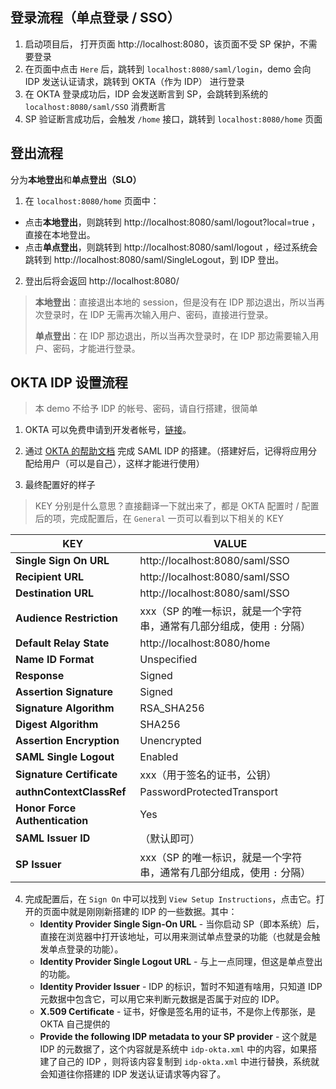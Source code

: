 ## 登录流程（单点登录 / SSO）

1. 启动项目后， 打开页面 http://localhost:8080，该页面不受 SP 保护，不需要登录
2. 在页面中点击 `Here` 后，跳转到 `localhost:8080/saml/login`，demo 会向 IDP 发送认证请求，跳转到 OKTA（作为 IDP） 进行登录
3. 在 OKTA 登录成功后，IDP 会发送断言到 SP，会跳转到系统的 `localhost:8080/saml/SSO` 消费断言
4. SP 验证断言成功后，会触发 `/home` 接口，跳转到 `localhost:8080/home` 页面

## 登出流程

分为**本地登出**和**单点登出（SLO）**

1. 在 `localhost:8080/home` 页面中：
- 点击**本地登出**，则跳转到 http://localhost:8080/saml/logout?local=true ，直接在本地登出。
- 点击**单点登出**，则跳转到 http://localhost:8080/saml/logout ，经过系统会跳转到 http://localhost:8080/saml/SingleLogout，到 IDP 登出。
2. 登出后将会返回 http://localhost:8080/

> **本地登出**：直接退出本地的 session，但是没有在 IDP 那边退出，所以当再次登录时，在 IDP 无需再次输入用户、密码，直接进行登录。
>
> **单点登出**：在 IDP 那边退出，所以当再次登录时，在 IDP 那边需要输入用户、密码，才能进行登录。

## OKTA IDP 设置流程

> 本 demo 不给予 IDP 的帐号、密码，请自行搭建，很简单

1. OKTA 可以免费申请到开发者帐号，[链接](https://developer.okta.com/)。
2. 通过 [OKTA 的帮助文档](https://help.okta.com/en/prod/Content/Topics/Apps/Apps_App_Integration_Wizard_SAML.htm?cshid=ext_Apps_App_Integration_Wizard-saml) 完成 SAML IDP 的搭建。（搭建好后，记得将应用分配给用户（可以是自己），这样才能进行使用）

3. 最终配置好的样子

> KEY 分别是什么意思？直接翻译一下就出来了，都是 OKTA 配置时 / 配置后的项，完成配置后，在 `General` 一页可以看到以下相关的 KEY

| KEY                            | VALUE                                                        |
| ------------------------------ | ------------------------------------------------------------ |
| **Single Sign On URL**         | http://localhost:8080/saml/SSO                               |
| **Recipient URL**              | http://localhost:8080/saml/SSO                               |
| **Destination URL**            | http://localhost:8080/saml/SSO                               |
| **Audience Restriction**       | xxx（SP 的唯一标识，就是一个字符串，通常有几部分组成，使用 `:` 分隔） |
| **Default Relay State**        | http://localhost:8080/home                                   |
| **Name ID Format**             | Unspecified                                                  |
| **Response**                   | Signed                                                       |
| **Assertion Signature**        | Signed                                                       |
| **Signature Algorithm**        | RSA_SHA256                                                   |
| **Digest Algorithm**           | SHA256                                                       |
| **Assertion Encryption**       | Unencrypted                                                  |
| **SAML Single Logout**         | Enabled                                                      |
| **Signature Certificate**      | xxx（用于签名的证书，公钥）                                  |
| **authnContextClassRef**       | PasswordProtectedTransport                                   |
| **Honor Force Authentication** | Yes                                                          |
| **SAML Issuer ID**             | （默认即可）                                                 |
| **SP Issuer**                  | xxx（SP 的唯一标识，就是一个字符串，通常有几部分组成，使用 `:` 分隔） |

4. 完成配置后，在 `Sign On` 中可以找到 `View Setup Instructions`，点击它。打开的页面中就是刚刚新搭建的 IDP 的一些数据。其中：
   - **Identity Provider Single Sign-On URL** - 当你启动 SP（即本系统）后，直接在浏览器中打开该地址，可以用来测试单点登录的功能（也就是会触发单点登录的功能）。
   - **Identity Provider Single Logout URL** - 与上一点同理，但这是单点登出的功能。
   - **Identity Provider Issuer** - IDP 的标识，暂时不知道有啥用，只知道 IDP 元数据中包含它，可以用它来判断元数据是否属于对应的 IDP。
   - **X.509 Certificate** - 证书，好像是签名用的证书，不是你上传那张，是 OKTA 自己提供的
   - **Provide the following IDP metadata to your SP provider** - 这个就是 IDP 的元数据了，这个内容就是系统中 `idp-okta.xml` 中的内容，如果搭建了自己的 IDP ，则将该内容复制到 `idp-okta.xml` 中进行替换，系统就会知道往你搭建的 IDP 发送认证请求等内容了。